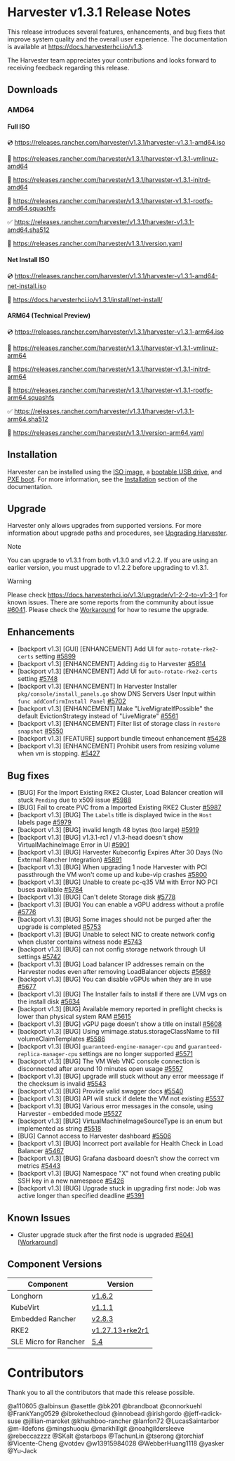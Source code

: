 # Harvester v1.3.1 Release Notes

This release introduces several features, enhancements, and bug fixes that improve system quality and the overall user experience. The documentation is available at https://docs.harvesterhci.io/v1.3.

The Harvester team appreciates your contributions and looks forward to receiving feedback regarding this release.

## Downloads

### AMD64

#### Full ISO

:cd: https://releases.rancher.com/harvester/v1.3.1/harvester-v1.3.1-amd64.iso

:file_folder: https://releases.rancher.com/harvester/v1.3.1/harvester-v1.3.1-vmlinuz-amd64

:file_folder: https://releases.rancher.com/harvester/v1.3.1/harvester-v1.3.1-initrd-amd64

:file_folder: https://releases.rancher.com/harvester/v1.3.1/harvester-v1.3.1-rootfs-amd64.squashfs

:white_check_mark: https://releases.rancher.com/harvester/v1.3.1/harvester-v1.3.1-amd64.sha512

:memo: https://releases.rancher.com/harvester/v1.3.1/version.yaml


#### Net Install ISO

:cd: https://releases.rancher.com/harvester/v1.3.1/harvester-v1.3.1-amd64-net-install.iso

:memo: https://docs.harvesterhci.io/v1.3.1/install/net-install/


#### ARM64 (Technical Preview)

:cd: https://releases.rancher.com/harvester/v1.3.1/harvester-v1.3.1-arm64.iso

:file_folder: https://releases.rancher.com/harvester/v1.3.1/harvester-v1.3.1-vmlinuz-arm64

:file_folder: https://releases.rancher.com/harvester/v1.3.1/harvester-v1.3.1-initrd-arm64

:file_folder: https://releases.rancher.com/harvester/v1.3.1/harvester-v1.3.1-rootfs-arm64.squashfs

:white_check_mark: https://releases.rancher.com/harvester/v1.3.1/harvester-v1.3.1-arm64.sha512

:memo: https://releases.rancher.com/harvester/v1.3.1/version-arm64.yaml



## Installation

Harvester can be installed using the [ISO image](https://docs.harvesterhci.io/v1.3/install/index), a [bootable USB drive](https://docs.harvesterhci.io/v1.3/install/usb-install), and [PXE boot](https://docs.harvesterhci.io/v1.3/install/pxe-boot-install). For more information, see the [Installation](https://docs.harvesterhci.io/v1.3/install/requirements) section of the documentation.


## Upgrade

Harvester only allows upgrades from supported versions. For more information about upgrade paths and procedures, see [Upgrading Harvester](https://docs.harvesterhci.io/v1.3/upgrade/index).

> [!NOTE]
> You can upgrade to v1.3.1 from both v1.3.0 and v1.2.2. If you are using an earlier version, you must upgrade to v1.2.2 before upgrading to v1.3.1.

> [!WARNING]
> Please check https://docs.harvesterhci.io/v1.3/upgrade/v1-2-2-to-v1-3-1 for known issues. There are some reports from the community about issue [#6041](https://github.com/harvester/harvester/issues/6041). Please check the [Workaround](https://docs.harvesterhci.io/v1.3/upgrade/v1-2-2-to-v1-3-1#1-upgrade-stuck-after-the-first-node-upgraded) for how to resume the upgrade.


## Enhancements


- [backport v1.3] [GUI] [ENHANCEMENT] Add UI for `auto-rotate-rke2-certs` setting [#5899](https://github.com/harvester/harvester/issues/5899)
- [backport v1.3] [ENHANCEMENT] Adding `dig` to Harvester [#5814](https://github.com/harvester/harvester/issues/5814)
- [backport v1.3] [ENHANCEMENT] Add UI for `auto-rotate-rke2-certs` setting [#5748](https://github.com/harvester/harvester/issues/5748)
- [backport v1.3] [ENHANCEMENT] In Harvester Installer `pkg/console/install_panels.go` show DNS Servers User Input within `func addConfirmInstall Panel` [#5702](https://github.com/harvester/harvester/issues/5702)
- [backport v1.3] [ENHANCEMENT] Make "LiveMigrateIfPossible" the default EvictionStrategy instead of "LiveMigrate" [#5561](https://github.com/harvester/harvester/issues/5561)
- [backport v1.3] [ENHANCEMENT] Filter list of storage class in `restore snapshot` [#5550](https://github.com/harvester/harvester/issues/5550)
- [backport v1.3] [FEATURE] support bundle timeout enhancement  [#5428](https://github.com/harvester/harvester/issues/5428)
- [backport v1.3] [ENHANCEMENT] Prohibit users from resizing volume when vm is stopping. [#5427](https://github.com/harvester/harvester/issues/5427)


## Bug fixes


- [BUG] For the Import Existing RKE2 Cluster, Load Balancer creation will stuck `Pending`  due to x509 issue [#5988](https://github.com/harvester/harvester/issues/5988)
- [BUG] Fail to create PVC from a Imported Existing RKE2 Cluster [#5987](https://github.com/harvester/harvester/issues/5987)
- [backport v1.3] [BUG] The `Labels` title is displayed twice in the `Host` labels page [#5979](https://github.com/harvester/harvester/issues/5979)
- [backport v1.3] [BUG] invalid length 48 bytes (too large) [#5919](https://github.com/harvester/harvester/issues/5919)
- [backport v1.3] [BUG] v1.3.1-rc1 / v1.3-head doesn't show VirtualMachineImage Error in UI [#5901](https://github.com/harvester/harvester/issues/5901)
- [backport v1.3] [BUG] Harvester Kubeconfig Expires After 30 Days (No External Rancher Integration) [#5891](https://github.com/harvester/harvester/issues/5891)
- [backport v1.3] [BUG] When upgrading 1 node Harvester with PCI passthrough the VM won't come up and kube-vip crashes [#5800](https://github.com/harvester/harvester/issues/5800)
- [backport v1.3] [BUG] Unable to create pc-q35 VM with Error NO PCI buses available [#5784](https://github.com/harvester/harvester/issues/5784)
- [backport v1.3] [BUG] Can't delete Storage disk [#5778](https://github.com/harvester/harvester/issues/5778)
- [backport v1.3] [BUG] You can enable a vGPU address without a profile [#5776](https://github.com/harvester/harvester/issues/5776)
- [backport v1.3] [BUG] Some images should not be purged after the upgrade is completed [#5753](https://github.com/harvester/harvester/issues/5753)
- [backport v1.3] [BUG] Unable to select NIC to create network config when cluster contains witness node [#5743](https://github.com/harvester/harvester/issues/5743)
- [backport v1.3] [BUG] can not config storage network through UI settings [#5742](https://github.com/harvester/harvester/issues/5742)
- [backport v1.3] [BUG] Load balancer IP addresses remain on the Harvester nodes even after removing LoadBalancer objects [#5689](https://github.com/harvester/harvester/issues/5689)
- [backport v1.3] [BUG] You can disable vGPUs when they are in use [#5677](https://github.com/harvester/harvester/issues/5677)
- [backport v1.3] [BUG] The Installer fails to install if there are LVM vgs on the install disk [#5634](https://github.com/harvester/harvester/issues/5634)
- [backport v1.3] [BUG] Available memory reported in preflight checks is lower than physical system RAM [#5615](https://github.com/harvester/harvester/issues/5615)
- [backport v1.3] [BUG] vGPU page doesn't show a title on install [#5608](https://github.com/harvester/harvester/issues/5608)
- [backport v1.3] [BUG] Using vmimage.status.storageClassName to fill volumeClaimTemplates [#5586](https://github.com/harvester/harvester/issues/5586)
- [backport v1.3] [BUG] `guaranteed-engine-manager-cpu` and `guaranteed-replica-manager-cpu` settings are no longer supported [#5571](https://github.com/harvester/harvester/issues/5571)
- [backport v1.3] [BUG] The VM Web VNC console connection is disconnected after around 10 minutes open usage  [#5557](https://github.com/harvester/harvester/issues/5557)
- [backport v1.3] [BUG] upgrade will stuck without any error meessage if the checksum is invalid  [#5543](https://github.com/harvester/harvester/issues/5543)
- [backport v1.3] [BUG] Provide valid swagger docs [#5540](https://github.com/harvester/harvester/issues/5540)
- [backport v1.3] [BUG] API will stuck if delete the VM not existing [#5537](https://github.com/harvester/harvester/issues/5537)
- [backport v1.3] [BUG] Various error messages in the console, using Harvester - embedded mode [#5527](https://github.com/harvester/harvester/issues/5527)
- [backport v1.3] [BUG] VirtualMachineImageSourceType is an enum but implemented as string [#5518](https://github.com/harvester/harvester/issues/5518)
- [BUG] Cannot access to Harvester dashboard [#5506](https://github.com/harvester/harvester/issues/5506)
- [backport v1.3] [BUG] Incorrect port available for Health Check in Load Balancer [#5467](https://github.com/harvester/harvester/issues/5467)
- [backport v1.3] [BUG] Grafana dasboard doesn't show the correct vm metrics [#5443](https://github.com/harvester/harvester/issues/5443)
- [backport v1.3] [BUG] Namespace "X" not found when creating public SSH key in a new namespace [#5426](https://github.com/harvester/harvester/issues/5426)
- [backport v1.3] [BUG] Upgrade stuck in upgrading first node: Job was active longer than specified deadline [#5391](https://github.com/harvester/harvester/issues/5391)


## Known Issues

- Cluster upgrade stuck after the first node is upgraded [#6041](https://github.com/harvester/harvester/issues/6041) [[Workaround](https://docs.harvesterhci.io/v1.3/upgrade/v1-2-2-to-v1-3-1#1-upgrade-stuck-after-the-first-node-upgraded)]

## Component Versions

| Component | Version |
| --- | --- |
| Longhorn | [v1.6.2](https://github.com/longhorn/longhorn/releases/tag/v1.6.2) |
| KubeVirt | [v1.1.1](https://github.com/kubevirt/kubevirt/releases/tag/v1.1.1) |
| Embedded Rancher | [v2.8.3](https://github.com/rancher/rancher/releases/tag/v2.8.3) |
| RKE2 | [v1.27.13+rke2r1](https://github.com/rancher/rke2/releases/tag/v1.27.13%2Brke2r1) |
| SLE Micro for Rancher | [5.4](https://github.com/harvester/os2/releases/tag/v1.3-20240531)|

# Contributors

Thank you to all the contributors that made this release possible.

@a110605
@albinsun
@asettle
@bk201
@brandboat
@connorkuehl
@FrankYang0529
@ibrokethecloud
@innobead
@irishgordo
@jeff-radick-suse
@jillian-maroket
@khushboo-rancher
@lanfon72
@LucasSaintarbor
@m-ildefons
@mingshuoqiu
@markhillgit
@noahgildersleeve
@rebeccazzzz
@SKalt
@starbops
@TachunLin
@tserong
@torchiaf
@Vicente-Cheng
@votdev
@w13915984028
@WebberHuang1118
@yasker
@Yu-Jack

